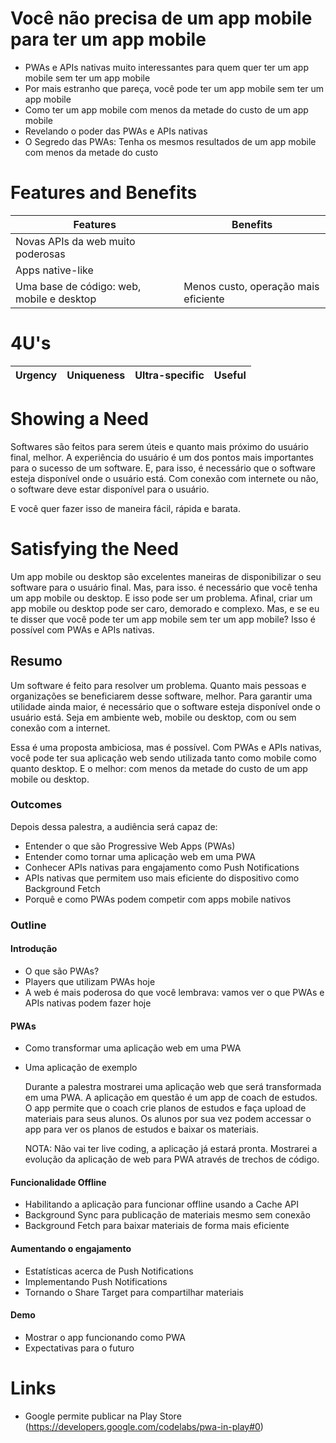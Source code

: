 # Você não precisa de um app mobile para ter um app mobile

- PWAs e APIs nativas muito interessantes para quem quer ter um app mobile sem ter um app mobile
- Por mais estranho que pareça, você pode ter um app mobile sem ter um app mobile
- Como ter um app mobile com menos da metade do custo de um app mobile
- Revelando o poder das PWAs e APIs nativas
- O Segredo das PWAs: Tenha os mesmos resultados de um app mobile com menos da metade do custo

# Features and Benefits

| Features | Benefits |
| --- | --- |
| Novas APIs da web muito poderosas | |
| Apps native-like | |
| Uma base de código: web, mobile e desktop | Menos custo, operação mais eficiente |

# 4U's

| Urgency | Uniqueness | Ultra-specific | Useful |
| --- | --- | --- | --- |


# Showing a Need

Softwares são feitos para serem úteis e quanto mais próximo do usuário final, melhor. A experiência do usuário é um dos
pontos mais importantes para o sucesso de um software. E, para isso, é necessário que o software esteja disponível onde
o usuário está. Com conexão com internete ou não, o software deve estar disponível para o usuário.

E você quer fazer isso de maneira fácil, rápida e barata.

# Satisfying the Need

Um app mobile ou desktop são excelentes maneiras de disponibilizar o seu software para o usuário final. Mas, para isso.
é necessário que você tenha um app mobile ou desktop. E isso pode ser um problema. Afinal, criar um app mobile ou
desktop pode ser caro, demorado e complexo. Mas, e se eu te disser que você pode ter um app mobile sem ter um app
mobile? Isso é possível com PWAs e APIs nativas.


## Resumo

Um software é feito para resolver um problema. Quanto mais pessoas e organizações se beneficiarem desse software,
melhor. Para garantir uma utilidade ainda maior, é necessário que o software esteja disponível onde o usuário está. Seja
em ambiente web, mobile ou desktop, com ou sem conexão com a internet.

Essa é uma proposta ambiciosa, mas é possível. Com PWAs e APIs nativas, você pode ter sua aplicação web sendo utilizada
tanto como mobile como quanto desktop. E o melhor: com menos da metade do custo de um app mobile ou desktop.

### Outcomes

Depois dessa palestra, a audiência será capaz de:

- Entender o que são Progressive Web Apps (PWAs)
- Entender como tornar uma aplicação web em uma PWA
- Conhecer APIs nativas para engajamento como Push Notifications
- APIs nativas que permitem uso mais eficiente do dispositivo como Background Fetch
- Porquê e como PWAs podem competir com apps mobile nativos

### Outline

#### Introdução

- O que são PWAs?
- Players que utilizam PWAs hoje
- A web é mais poderosa do que você lembrava: vamos ver o que PWAs e APIs nativas podem fazer hoje

#### PWAs

- Como transformar uma aplicação web em uma PWA
- Uma aplicação de exemplo

    Durante a palestra mostrarei uma aplicação web que será transformada em uma PWA. A aplicação em questão é um app de
    coach de estudos. O app permite que o coach crie planos de estudos e faça upload de materiais para seus alunos. Os
    alunos por sua vez podem accessar o app para ver os planos de estudos e baixar os materiais.

    NOTA: Não vai ter live coding, a aplicação já estará pronta. Mostrarei a evolução da aplicação de web para PWA
    através de trechos de código.

#### Funcionalidade Offline

- Habilitando a aplicação para funcionar offline usando a Cache API
- Background Sync para publicação de materiais mesmo sem conexão
- Background Fetch para baixar materiais de forma mais eficiente

#### Aumentando o engajamento

- Estatísticas acerca de Push Notifications
- Implementando Push Notifications
- Tornando o Share Target para compartilhar materiais

#### Demo

- Mostrar o app funcionando como PWA
- Expectativas para o futuro

# Links

- Google permite publicar na Play Store (https://developers.google.com/codelabs/pwa-in-play#0)
